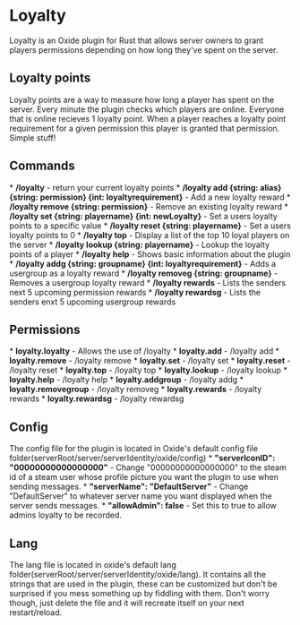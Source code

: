<h1>Loyalty</h1>
Loyalty is an Oxide plugin for Rust that allows server owners to grant players permissions depending on how long they've spent on the server.

<h2>Loyalty points</h2>
Loyalty points are a way to measure how long a player has spent on the server. Every minute the plugin checks which players are online. Everyone that is online recieves 1 loyalty point. When a player reaches a loyalty point requirement for a given permission this player is granted that permission. Simple stuff!

<h2>Commands</h2>
* <b>/loyalty</b> - return your current loyalty points
* <b>/loyalty add {string: alias} {string: permission} {int: loyaltyrequirement}</b> - Add a new loyalty reward
* <b>/loyalty remove {string: permission}</b> - Remove an existing loyalty reward
* <b>/loyalty set {string: playername} {int: newLoyalty}</b> - Set a users loyalty points to a specific value
* <b>/loyalty reset {string: playername}</b> - Set a users loyalty points to 0
* <b>/loyalty top</b> - Display a list of the top 10 loyal players on the server
* <b>/loyalty lookup {string: playername}</b> - Lookup the loyalty points of a player
* <b>/loyalty help</b> - Shows basic information about the plugin
* <b>/loyalty addg {string: groupname} {int: loyaltyrequirement}</b> - Adds a usergroup as a loyalty reward 
* <b>/loyalty removeg {string: groupname}</b> - Removes a usergroup loyalty reward
* <b>/loyalty rewards</b> - Lists the senders next 5 upcoming permission rewards
* <b>/loyalty rewardsg</b> - Lists the senders enxt 5 upcoming usergroup rewards

<h2>Permissions</h2>
* <b>loyalty.loyalty</b> - Allows the use of /loyalty
* <b>loyalty.add</b> - /loyalty add
* <b>loyalty.remove</b> - /loyalty remove
* <b>loyalty.set</b> - /loyalty set
* <b>loyalty.reset</b> - /loyalty reset
* <b>loyalty.top</b> - /loyalty top
* <b>loyalty.lookup</b> - /loyalty lookup
* <b>loyalty.help</b> - /loyalty help
* <b>loyalty.addgroup</b> - /loyalty addg
* <b>loyalty.removegroup</b> - /loyalty removeg
* <b>loyalty.rewards</b> - /loyalty rewards
* <b>loyalty.rewardsg</b> - /loyalty rewardsg

<h2>Config</h2>
The config file for the plugin is located in Oxide's default config file folder(serverRoot/server/serverIdentity/oxide/config)
* <b>"serverIconID": "00000000000000000"</b> - Change "00000000000000000" to the steam id of a steam user whose profile picture you want the plugin to use when sending messages.
* <b>"serverName": "DefaultServer"</b> - Change "DefaultServer" to whatever server name you want displayed when the server sends messages.
* <b>"allowAdmin": false</b> - Set this to true to allow admins loyalty to be recorded.

<h2>Lang</h2>
The lang file is located in oxide's default lang folder(serverRoot/server/serverIdentity/oxide/lang). It contains all the strings that are used in the plugin, these can be customized but don't be surprised if you mess something up by fiddling with them. Don't worry though, just delete the file and it will recreate itself on your next restart/reload.
